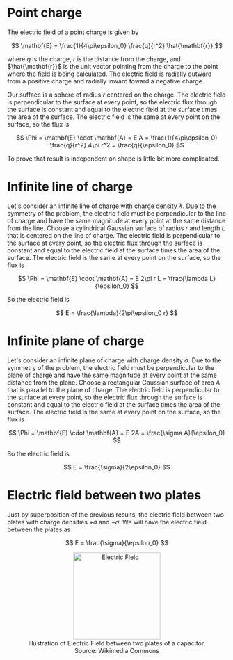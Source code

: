 # Point charge

The electric field of a point charge is given by

$$
\mathbf{E} = \frac{1}{4\pi\epsilon_0} \frac{q}{r^2} \hat{\mathbf{r}}
$$

where $q$ is the charge, $r$ is the distance from the charge, and $\hat{\mathbf{r}}$ is the unit vector pointing from the charge to the point where the field is being calculated. The electric field is radially outward from a positive charge and radially inward toward a negative charge.

Our sufface is a sphere of radius $r$ centered on the charge. The electric field is perpendicular to the surface at every point, so the electric flux through the surface is constant and equal to the electric field at the surface times the area of the surface. The electric field is the same at every point on the surface, so the flux is

$$
\Phi = \mathbf{E} \cdot \mathbf{A} = E A = \frac{1}{4\pi\epsilon_0} \frac{q}{r^2} 4\pi r^2 = \frac{q}{\epsilon_0}
$$

To prove that result is independent on shape is little bit more complicated. 

# Infinite line of charge

Let's consider an infinite line of charge with charge density $\lambda$. Due to the symmetry of the problem, the electric field must be perpendicular to the line of charge and have the same magnitude at every point at the same distance from the line. Choose a cylindrical Gaussian surface of radius $r$ and length $L$ that is centered on the line of charge. The electric field is perpendicular to the surface at every point, so the electric flux through the surface is constant and equal to the electric field at the surface times the area of the surface. The electric field is the same at every point on the surface, so the flux is

$$
\Phi = \mathbf{E} \cdot \mathbf{A} = E 2\pi r L = \frac{\lambda L}{\epsilon_0}
$$

So the electric field is

$$
E = \frac{\lambda}{2\pi\epsilon_0 r}
$$

# Infinite plane of charge

Let's consider an infinite plane of charge with charge density $\sigma$. Due to the symmetry of the problem, the electric field must be perpendicular to the plane of charge and have the same magnitude at every point at the same distance from the plane. Choose a rectangular Gaussian surface of area $A$ that is parallel to the plane of charge. The electric field is perpendicular to the surface at every point, so the electric flux through the surface is constant and equal to the electric field at the surface times the area of the surface. The electric field is the same at every point on the surface, so the flux is

$$
\Phi = \mathbf{E} \cdot \mathbf{A} = E 2A = \frac{\sigma A}{\epsilon_0}
$$

So the electric field is

$$
E = \frac{\sigma}{2\epsilon_0}
$$

# Electric field between two plates

Just by superposition of the previous results, the electric field between two plates with charge densities $+\sigma$ and $-\sigma$. 
We will have the electric field between the plates as

$$
E = \frac{\sigma}{\epsilon_0}
$$


<figure style="text-align: center;">
    <img src="https://upload.wikimedia.org/wikipedia/commons/e/eb/VFPt_capacitor-square-plate.svg" alt="Electric Field" width="200" height="auto">
    <figcaption>Illustration of Electric Field between two plates of a capacitor.
     Source: Wikimedia Commons</figcaption>
</figure>


